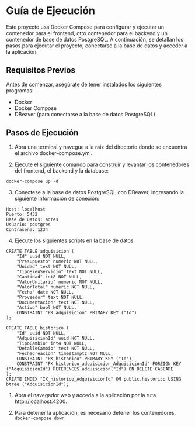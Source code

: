 # Guía de Ejecución
Este proyecto usa Docker Compose para configurar y ejecutar un contenedor para el frontend, otro contenedor para el backend y un contenedor de base de datos PostgreSQL. A continuación, se detallan los pasos para ejecutar el proyecto, conectarse a la base de datos y acceder a la aplicación.

## Requisitos Previos
Antes de comenzar, asegúrate de tener instalados los siguientes programas:

- Docker
- Docker Compose
-  DBeaver (para conectarse a la base de datos PostgreSQL)

## Pasos de Ejecución

1. Abra una terminal y navegue a la raiz del directorio donde se encuentra el archivo docker-compose.yml.

2. Ejecute el siguiente comando para construir y levantar los contenedores del frontend, el backend y la database:

```docker-compose up -d ```

3. Conectese a la base de datos PostgreSQL con DBeaver, ingresando la siguiente información de conexión:

```
Host: localhost
Puerto: 5432
Base de Datos: adres
Usuario: postgres
Contraseña: 1234
```

4. Ejecute los siguientes scripts en la base de datos:
```
CREATE TABLE adquisicion (
	"Id" uuid NOT NULL,
	"Presupuesto" numeric NOT NULL,
	"Unidad" text NOT NULL,
	"TipoBienServicio" text NOT NULL,
	"Cantidad" int8 NOT NULL,
	"ValorUnitario" numeric NOT NULL,
	"ValorTotal" numeric NOT NULL,
	"Fecha" date NOT NULL,
	"Proveedor" text NOT NULL,
	"Documentacion" text NOT NULL,
	"Activo" bool NOT NULL,
	CONSTRAINT "PK_adquisicion" PRIMARY KEY ("Id")
);

CREATE TABLE historico (
	"Id" uuid NOT NULL,
	"AdquisicionId" uuid NOT NULL,
	"TipoCambio" int4 NOT NULL,
	"DetalleCambio" text NOT NULL,
	"FechaCreacion" timestamptz NOT NULL,
	CONSTRAINT "PK_historico" PRIMARY KEY ("Id"),
	CONSTRAINT "FK_historico_adquisicion_AdquisicionId" FOREIGN KEY ("AdquisicionId") REFERENCES adquisicion("Id") ON DELETE CASCADE
);
CREATE INDEX "IX_historico_AdquisicionId" ON public.historico USING btree ("AdquisicionId");
```

1. Abra el navegador web y acceda a la aplicación por la ruta http://localhost:4200.

2. Para detener la aplicación, es necesario detener los contenedores.
```docker-compose down```
